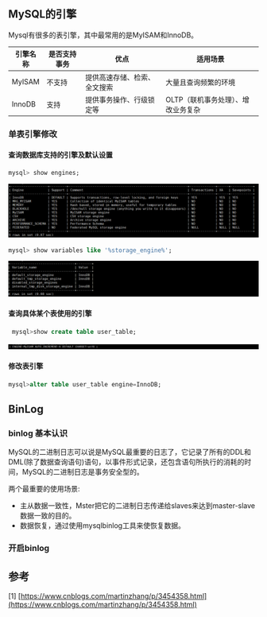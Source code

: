 ## MySQL的引擎

Mysql有很多的表引擎，其中最常用的是MyISAM和InnoDB。

| 引擎名称 | 是否支持事务 | 优点                         | 适用场景                           |
| -------- | ------------ | ---------------------------- | ---------------------------------- |
| MyISAM   | 不支持       | 提供高速存储、检索、全文搜索 | 大量且查询频繁的环境               |
| InnoDB   | 支持         | 提供事务操作、行级锁定等     | OLTP（联机事务处理）、增改业务复杂 |

### 单表引擎修改

#### 查询数据库支持的引擎及默认设置

```sql
mysql> show engines;
```

![](./img/06-MySQL%E7%AE%80%E6%98%8E%E6%95%99%E7%A8%8B/image-20210830113333384.png)



```sql
mysql> show variables like '%storage_engine%';
```

![image-20210830113748104](img/06-MySQL%E7%AE%80%E6%98%8E%E6%95%99%E7%A8%8B/image-20210830113748104.png)



#### 查询具体某个表使用的引擎

```sql
 mysql>show create table user_table;
```

![image-20210830114318422](img/06-MySQL%E7%AE%80%E6%98%8E%E6%95%99%E7%A8%8B/image-20210830114318422.png)

#### 修改表引擎

```sql
mysql>alter table user_table engine=InnoDB;
```



## BinLog

###  binlog 基本认识

MySQL的二进制日志可以说是MySQL最重要的日志了，它记录了所有的DDL和DML(除了数据查询语句)语句，以事件形式记录，还包含语句所执行的消耗的时间，MySQL的二进制日志是事务安全型的。

两个最重要的使用场景: 

- 主从数据一致性，Mster把它的二进制日志传递给slaves来达到master-slave数据一致的目的。 
- 数据恢复，通过使用mysqlbinlog工具来使恢复数据。

### 开启binlog



## 参考

[1] [https://www.cnblogs.com/martinzhang/p/3454358.html](https://www.cnblogs.com/martinzhang/p/3454358.html)


